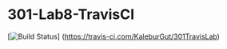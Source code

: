# 301-Lab8-TravisCI
[![Build Status](https://travis-ci.com/KaleburGit/301TravusLab.svg?branch=main)]
(https://travis-ci.com/KaleburGut/301TravisLab)
